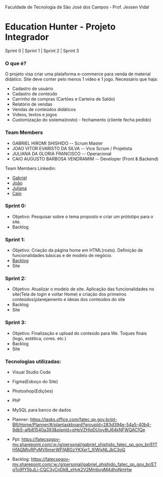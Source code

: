 Faculdade de Tecnologia de São José dos Campos - Prof. Jessen Vidal
# Education Hunter - Projeto Integrador

Sprint 0 | Sprint 1 | Sprint 2 | Sprint 3 

### O que é?
O projeto visa criar uma plataforma e-commerce para venda de material didático. Site deve conter pelo menos 1 vídeo e 1 jogo.
Necessário que haja:
 * Cadastro de usuário
 * Cadastro de conteúdo
 * Carrinho de compras (Cartões e Carteira de Saldo)
 * Relatório de vendas
 * Vendas de conteúdos didáticos
 * Videos, textos e jogos
 * Customização do sistema(rosto) - fechamento (cliente fecha pedido)

### Team Members
* GABRIEL HIROMI SHISHIDO -- Scrum Master
* JOAO VITOR EVARISTO DA SILVA -- Vice Scrum / Projetista
* JULIANA DA GLORIA FRANCISCO -- Operacional
* CAIO AUGUSTO BARBOSA VENDRAMIM -- Developer (Front & Backend)

Team Members Linkedin:
* [Gabriel]()
* [João]()
* [Juliana](https://www.linkedin.com/in/juliana-francisco-433a4492)
* [Caio](https://www.linkedin.com/in/caio-augusto-barbosa-vendramim-00813673)



### Sprint 0:
* Objetivo: Pesquisar sobre o tema proposto e criar um prótotipo para o site.
* Backlog

### Sprint 1:
* Objetivo: Criação da página home em HTML(rosto). Definição de funcionalidades básicas e de modelo de negócio.
* [Backlog](https://fatecspgov-my.sharepoint.com/:w:/g/personal/gabriel_shishido_fatec_sp_gov_br/ETqTo9fY5bJLi-CQC3yCnDkB_xHvk2V2MmbvgM4dhoNmHw)
* Site 

### Sprint 2:
* Objetivo: Atualizar o modelo de site. Aplicação das funcionalidades no site(Tela de login e voltar Home) e criação dos primeiros conteúdos(planejamento e ideias dos conteúdos do site
* Backlog
* Site

### Sprint 3:
* Objetivo: Finalização e upload do conteúdo para We. Toques finais (logo, estética, cores. etc.)
* Backlog
* Site

### Tecnologias utilizadas:
* Visual Studio Code

* Figma(Esboço do Site)

* Photoshop(Edições)

* PhP 

* MySQL para banco de dados

* Planner: https://tasks.office.com/fatec.sp.gov.br/pt-BR/Home/Planner/#/plantaskboard?groupId=283d394e-54a5-40b4-9db5-afb81540a393&planId=qHpVZHlqDUisy8tJ64kNFWQACfQe

* Ppt: https://fatecspgov-my.sharepoint.com/:p:/g/personal/gabriel_shishido_fatec_sp_gov_br/EfTHfAQMIvRPvMV6merWFfABGzYKXer1_XlWjxNLJbC3oQ

* Backlog: https://fatecspgov-my.sharepoint.com/:w:/g/personal/gabriel_shishido_fatec_sp_gov_br/ETqTo9fY5bJLi-CQC3yCnDkB_xHvk2V2MmbvgM4dhoNmHw
